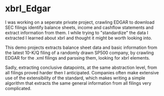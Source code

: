 # xbrl_Edgar

I was working on a seperate private project, crawling EDGAR to download SEC filings identify balance sheets, income and cashflow statements and extract information from them. I while trying to "standardize" the data I extracted I learned about xbrl and thought it might be worth looking into. 

This demo projects extracts balance sheet data and basic information from the latest 10-K/Q filing of a randomly drawn SP500 company, by crawling EDGAR for the .xml filings and parssing them, looking for xbrl elements.

Sadly, extracting conclusive datapoints, at the same abstraction level, from all filings proved harder then I anticipated. Companies often make extensive use of the extensibility of the standard, which makes writing a simple algorithm that extracts  the same general information from all filings very complicated.
